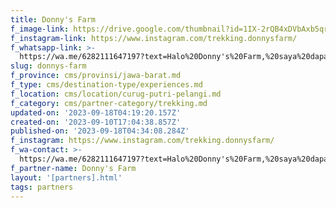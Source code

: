 ```yaml
---
title: Donny's Farm
f_image-link: https://drive.google.com/thumbnail?id=1IX-2rQB4xDVbAxb5qrHDIMlw5YEaEQg7
f_instagram-link: https://www.instagram.com/trekking.donnysfarm/
f_whatsapp-link: >-
  https://wa.me/6282111647197?text=Halo%20Donny's%20Farm,%20saya%20dapat%20info%20dari%20@loocale.id%20dan%20punya%20pertanyaan
slug: donnys-farm
f_province: cms/provinsi/jawa-barat.md
f_type: cms/destination-type/experiences.md
f_location: cms/location/curug-putri-pelangi.md
f_category: cms/partner-category/trekking.md
updated-on: '2023-09-18T04:19:20.157Z'
created-on: '2023-09-10T17:04:38.857Z'
published-on: '2023-09-18T04:34:08.284Z'
f_instagram: https://www.instagram.com/trekking.donnysfarm/
f_wa-contact: >-
  https://wa.me/6282111647197?text=Halo%20Donny's%20Farm,%20saya%20dapat%20info%20dari%20@loocale.id%20dan%20punya%20pertanyaan
f_partner-name: Donny's Farm
layout: '[partners].html'
tags: partners
---
```



